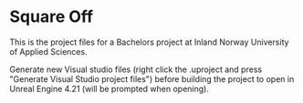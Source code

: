 # Square Off

This is the project files for a Bachelors project at Inland Norway University of Applied Sciences.

Generate new Visual studio files (right click the .uproject and press "Generate Visual Studio project files") before building the project to open in Unreal Engine 4.21 (will be prompted when opening).
